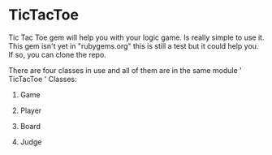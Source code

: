 
# TicTacToe

Tic Tac Toe gem will help you with your logic game. Is really simple to use it. This gem isn't yet in "rubygems.org" this is still a test but it could help you. If so, you can clone the repo.

There are four classes in use and all of them are in the same module ' TicTacToe '
Classes: 

1. Game

2. Player

3. Board

4. Judge

